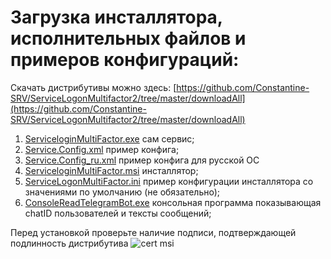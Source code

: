 # Загрузка инсталлятора, исполнительных файлов и примеров конфигураций:
Скачать дистрибутивы можно здесь: [https://github.com/Constantine-SRV/ServiceLogonMultifactor2/tree/master/downloadAll](https://github.com/Constantine-SRV/ServiceLogonMultifactor2/tree/master/downloadAll)
1. [ServiceloginMultiFactor.exe](https://github.com/Constantine-SRV/ServiceLogonMultifactor2/blob/master/downloadAll/ServiceLogonMultifactor.exe) сам сервис;
2. [Service.Config.xml](https://github.com/Constantine-SRV/ServiceLogonMultifactor2/blob/master/downloadAll/Service.Config.xml) пример конфига;
3. [Service.Config_ru.xml](https://github.com/Constantine-SRV/ServiceLogonMultifactor2/blob/master/downloadAll/Service.Config_ru.xml) пример конфига для русской ОС
4. [ServiceloginMultiFactor.msi](https://github.com/Constantine-SRV/ServiceLogonMultifactor2/blob/master/downloadAll/ServiceLogonMultiFactor.msi) 
 инсталлятор;
5. [ServiceLogonMultiFactor.ini](https://github.com/Constantine-SRV/ServiceLogonMultifactor2/blob/master/downloadAll/ServiceLogonMultiFactor.ini) пример конфигурации инсталлятора со значениями по умолчанию (не обязательно);
6. [ConsoleReadTelegramBot.exe](https://github.com/Constantine-SRV/ServiceLogonMultifactor2/blob/master/downloadAll/ConsoleReadTelegramBot.exe) консольная программа показывающая chatID пользователей и тексты сообщений;

Перед установкой проверьте наличие подписи, подтверждающей подлинность дистрибутива
![cert msi](https://github.com/Constantine-SRV/ServiceLogonMultifactor2/blob/master/documentation/MSI-CERT-2.JPG)